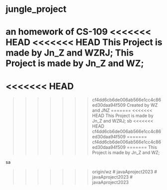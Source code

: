 # jungle_project
an homework of CS-109
<<<<<<< HEAD
<<<<<<< HEAD
This Project is made by Jn_Z and WZRJ;
This Project is made by Jn_Z and WZ;
=======
<<<<<<< HEAD
=======
>>>>>>> cf4dd6cb6de006ab566e1cc4c86ed30daa94f509
Created by WZ and JNZ
=======
<<<<<<< HEAD
This Project is made by Jn_Z and WZRJ;
sb
<<<<<<< HEAD
>>>>>>> cf4dd6cb6de006ab566e1cc4c86ed30daa94f509
=======
>>>>>>> cf4dd6cb6de006ab566e1cc4c86ed30daa94f509
=======
This Project is made by Jn_Z and WZ;

sa
>>>>>>> origin/wz
#   j a v a A p r o j e c t 2 0 2 3  
 #   j a v a A p r o j e c t 2 0 2 3  
 #   j a v a A p r o j e c t 2 0 2 3  
 